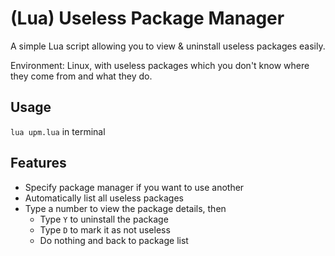 # (Lua) Useless Package Manager

A simple Lua script allowing you to view & uninstall useless packages easily.

Environment: Linux, with useless packages which you don't know where they come from and what they do.

## Usage

`lua upm.lua` in terminal

## Features

- Specify package manager if you want to use another
- Automatically list all useless packages
- Type a number to view the package details, then
  - Type `Y` to uninstall the package
  - Type `D` to mark it as not useless
  - Do nothing and back to package list
